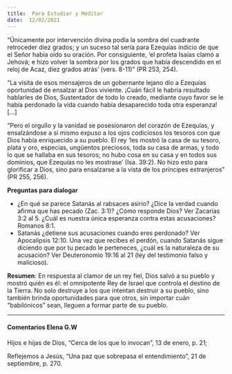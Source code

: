 ```yaml
---
title:  Para Estudiar y Meditar
date:  12/02/2021
---
```


“Únicamente por intervención divina podía la sombra del cuadrante retroceder diez grados; y un suceso tal sería para Ezequías indicio de que el Señor había oído su oración. Por consiguiente, ‘el profeta Isaías clamó a Jehová; e hizo volver la sombra por los grados que había descendido en el reloj de Acaz, diez grados atrás’ (vers. 8-11)” (PR 253, 254).

“La visita de esos mensajeros de un gobernante lejano dio a Ezequías oportunidad de ensalzar al Dios viviente. ¡Cuán fácil le habría resultado hablarles de Dios, Sustentador de todo lo creado, mediante cuyo favor se le había perdonado la vida cuando había desaparecido toda otra esperanza! […]

“Pero el orgullo y la vanidad se posesionaron del corazón de Ezequías, y ensalzándose a sí mismo expuso a los ojos codiciosos los tesoros con que Dios había enriquecido a su pueblo. El rey ‘les mostró la casa de su tesoro, plata y oro, especias, ungüentos preciosos, toda su casa de armas, y todo lo que se hallaba en sus tesoros; no hubo cosa en su casa y en todos sus dominios, que Ezequías no les mostrase’ (Isa. 39:2). No hizo esto para glorificar a Dios, sino para ensalzarse a la vista de los príncipes extranjeros” (PR 255, 256).

**Preguntas para dialogar**

- ¿En qué se parece Satanás al rabsaces asirio? ¿Dice la verdad cuando afirma que has pecado (Zac. 3:1)? ¿Cómo responde Dios? Ver Zacarías 3:2 al 5. ¿Cuál es nuestra única esperanza contra estas acusaciones? Romanos 8:1.
- Satanás ¿detiene sus acusaciones cuando eres perdonado? Ver Apocalipsis 12:10. Una vez que recibes el perdón, cuando Satanás sigue diciendo que por tu pecado le perteneces, ¿cuál es la naturaleza de su acusación? Ver Deuteronomio 19:16 al 21 (ley del testimonio falso y malicioso).

**Resumen**:  En respuesta al clamor de un rey fiel, Dios salvó a su pueblo y mostró quién es él: el omnipotente Rey de Israel que controla el destino de la Tierra. No solo destruye a los que intentan destruir a su pueblo, sino también brinda oportunidades para que otros, sin importar cuán “babilónicos” sean, lleguen a formar parte de su pueblo.

---

#### Comentarios Elena G.W

Hijos e hijas de Dios, “Cerca de los que lo invocan”, 13 de enero, p. 21;

Reflejemos a Jesús, “Una paz que sobrepasa el entendimiento”, 21 de septiembre, p. 270.